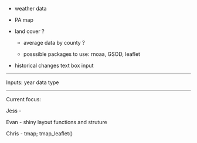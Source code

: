 - weather data 

- PA map 

- land cover  ?
  
  - average data by county ?
  
  - posssible packages to use: rnoaa, GSOD, leaflet

- historical changes text box input

____

Inputs: year 
data type 

----
  Current focus:
  
  Jess - 
  
  Evan - shiny layout functions and struture

Chris - tmap; tmap_leaflet()
